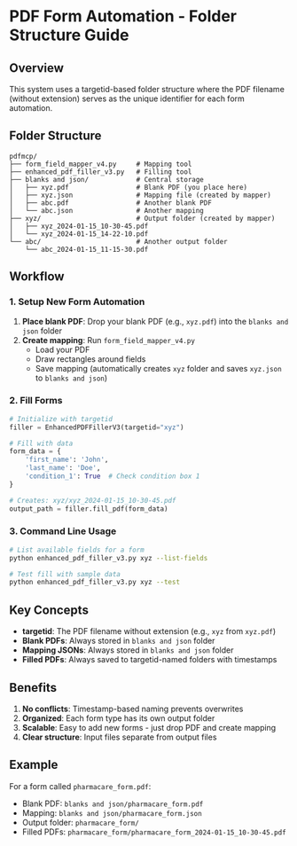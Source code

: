 # PDF Form Automation - Folder Structure Guide

## Overview

This system uses a targetid-based folder structure where the PDF filename (without extension) serves as the unique identifier for each form automation.

## Folder Structure

```
pdfmcp/
├── form_field_mapper_v4.py     # Mapping tool
├── enhanced_pdf_filler_v3.py   # Filling tool
├── blanks and json/            # Central storage
│   ├── xyz.pdf                 # Blank PDF (you place here)
│   ├── xyz.json                # Mapping file (created by mapper)
│   ├── abc.pdf                 # Another blank PDF
│   └── abc.json                # Another mapping
├── xyz/                        # Output folder (created by mapper)
│   ├── xyz_2024-01-15_10-30-45.pdf
│   └── xyz_2024-01-15_14-22-10.pdf
└── abc/                        # Another output folder
    └── abc_2024-01-15_11-15-30.pdf
```

## Workflow

### 1. Setup New Form Automation

1. **Place blank PDF**: Drop your blank PDF (e.g., `xyz.pdf`) into the `blanks and json` folder
2. **Create mapping**: Run `form_field_mapper_v4.py`
   - Load your PDF
   - Draw rectangles around fields
   - Save mapping (automatically creates `xyz` folder and saves `xyz.json` to `blanks and json`)

### 2. Fill Forms

```python
# Initialize with targetid
filler = EnhancedPDFFillerV3(targetid="xyz")

# Fill with data
form_data = {
    'first_name': 'John',
    'last_name': 'Doe',
    'condition_1': True  # Check condition box 1
}

# Creates: xyz/xyz_2024-01-15_10-30-45.pdf
output_path = filler.fill_pdf(form_data)
```

### 3. Command Line Usage

```bash
# List available fields for a form
python enhanced_pdf_filler_v3.py xyz --list-fields

# Test fill with sample data
python enhanced_pdf_filler_v3.py xyz --test
```

## Key Concepts

- **targetid**: The PDF filename without extension (e.g., `xyz` from `xyz.pdf`)
- **Blank PDFs**: Always stored in `blanks and json` folder
- **Mapping JSONs**: Always stored in `blanks and json` folder
- **Filled PDFs**: Always saved to targetid-named folders with timestamps

## Benefits

1. **No conflicts**: Timestamp-based naming prevents overwrites
2. **Organized**: Each form type has its own output folder
3. **Scalable**: Easy to add new forms - just drop PDF and create mapping
4. **Clear structure**: Input files separate from output files

## Example

For a form called `pharmacare_form.pdf`:
- Blank PDF: `blanks and json/pharmacare_form.pdf`
- Mapping: `blanks and json/pharmacare_form.json`
- Output folder: `pharmacare_form/`
- Filled PDFs: `pharmacare_form/pharmacare_form_2024-01-15_10-30-45.pdf`